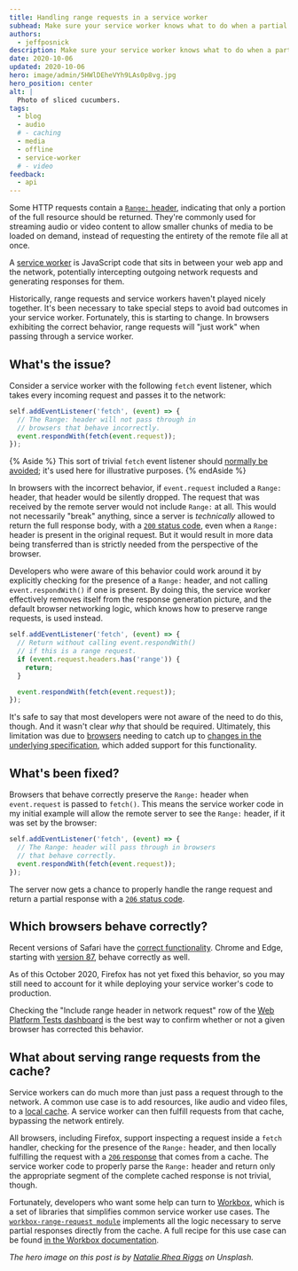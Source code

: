 ```yaml
---
title: Handling range requests in a service worker
subhead: Make sure your service worker knows what to do when a partial response is requested.
authors:
  - jeffposnick
description: Make sure your service worker knows what to do when a partial response is requested.
date: 2020-10-06
updated: 2020-10-06
hero: image/admin/5HWlDEheVYh9LAs0p8vg.jpg
hero_position: center
alt: |
  Photo of sliced cucumbers.
tags:
  - blog
  - audio
  # - caching
  - media
  - offline
  - service-worker
  # - video
feedback:
  - api
---
```


Some HTTP requests contain a [`Range:` header](https://developer.mozilla.org/docs/Web/HTTP/Headers/Range), indicating that only a portion of the full resource should be returned. They're commonly used for streaming audio or video content to allow smaller chunks of media to be loaded on demand, instead of requesting the entirety of the remote file all at once.

A [service worker](https://developer.chrome.com/docs/workbox/service-worker-overview/) is JavaScript code that sits in between your web app and the network, potentially intercepting outgoing network requests and generating responses for them.

Historically, range requests and service workers haven't played nicely together. It's been necessary to take special steps to avoid bad outcomes in your service worker. Fortunately, this is starting to change. In browsers exhibiting the correct behavior, range requests will "just work" when passing through a service worker.

## What's the issue?

Consider a service worker with the following `fetch` event listener, which takes every incoming request and passes it to the network:

```javascript
self.addEventListener('fetch', (event) => {
  // The Range: header will not pass through in
  // browsers that behave incorrectly.
  event.respondWith(fetch(event.request));
});
```

{% Aside %}
This sort of trivial `fetch` event listener should [normally be avoided](https://developers.google.com/web/fundamentals/primers/service-workers/high-performance-loading#never_use_a_passthrough_fetch_handler); it's used here for illustrative purposes.
{% endAside %}

In browsers with the incorrect behavior, if `event.request` included a `Range:` header, that header would be silently dropped. The request that was received by the remote server would not include `Range:` at all. This would not necessarily "break" anything, since a server is _technically_ allowed to return the full response body, with a [`200` status code](https://developer.mozilla.org/docs/Web/HTTP/Status/200), even when a `Range:` header is present in the original request. But it would result in more data being transferred than is strictly needed from the perspective of the browser.

Developers who were aware of this behavior could work around it by explicitly checking for the presence of a `Range:` header, and not calling `event.respondWith()` if one is present. By doing this, the service worker effectively removes itself from the response generation picture, and the default browser networking logic, which knows how to preserve range requests, is used instead.

```javascript
self.addEventListener('fetch', (event) => {
  // Return without calling event.respondWith()
  // if this is a range request.
  if (event.request.headers.has('range')) {
    return;
  }

  event.respondWith(fetch(event.request));
});
```

It's safe to say that most developers were not aware of the need to do this, though. And it wasn't clear _why_ that should be required. Ultimately, this limitation was due to [browsers](https://bugs.chromium.org/p/chromium/issues/detail?id=847428) needing to catch up to [changes in the underlying specification](https://github.com/whatwg/fetch/pull/560), which added support for this functionality.

## What's been fixed?

Browsers that behave correctly preserve the `Range:` header when `event.request` is passed to `fetch()`. This means the service worker code in my initial example will allow the remote server to see the `Range:` header, if it was set by the browser:

```javascript
self.addEventListener('fetch', (event) => {
  // The Range: header will pass through in browsers
  // that behave correctly.
  event.respondWith(fetch(event.request));
});
```

The server now gets a chance to properly handle the range request and return a partial response with a [`206` status code](https://developer.mozilla.org/docs/Web/HTTP/Status/206).

## Which browsers behave correctly?

Recent versions of Safari have the [correct functionality](https://trac.webkit.org/changeset/252047/webkit). Chrome and Edge, starting with [version 87](https://chromestatus.com/feature/5648276147666944), behave correctly as well.

As of this October 2020, Firefox has not yet fixed this behavior, so you may still need to account for it while deploying your service worker's code to production.

Checking the "Include range header in network request" row of the [Web Platform Tests dashboard](https://wpt.fyi/results/fetch/range/sw.https.window.html?label=master&label=experimental&aligned) is the best way to confirm whether or not a given browser has corrected this behavior.

## What about serving range requests from the cache?

Service workers can do much more than just pass a request through to the network. A common use case is to add resources, like audio and video files, to a [local cache](https://developer.mozilla.org/docs/Web/API/CacheStorage). A service worker can then fulfill requests from that cache, bypassing the network entirely.

All browsers, including Firefox, support inspecting a request inside a `fetch` handler, checking for the presence of the `Range:` header, and then locally fulfilling the request with a [`206` response](https://developer.mozilla.org/docs/Web/HTTP/Status/206) that comes from a cache. The service worker code to properly parse the `Range:` header and return only the appropriate segment of the complete cached response is not trivial, though.

Fortunately, developers who want some help can turn to [Workbox](https://developer.chrome.com/docs/workbox/), which is a set of libraries that simplifies common service worker use cases. The [`workbox-range-request module`](https://developer.chrome.com/docs/workbox/modules/workbox-range-request/) implements all the logic necessary to serve partial responses directly from the cache. A full recipe for this use case can be found [in the Workbox documentation](https://developer.chrome.com/docs/workbox/serving-cached-audio-and-video/).

_The hero image on this post is by [Natalie Rhea Riggs](https://unsplash.com/photos/OnAwTs0tu3k) on Unsplash._
